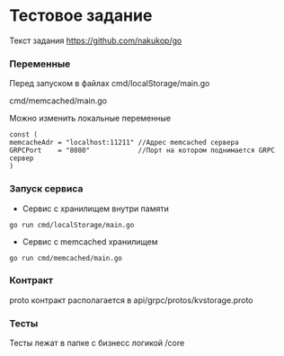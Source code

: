 # Тестовое задание

Текст задания https://github.com/nakukop/go


### Переменные
Перед запуском в файлах
cmd/localStorage/main.go 

cmd/memcached/main.go

Можно изменить локальные переменные

```
const (
memcacheAdr = "localhost:11211" //Адрес memcached сервера
GRPCPort    = "8080"            //Порт на котором поднимается GRPC сервер
)
```




### Запуск сервиса
* Сервис с хранилищем внутри памяти 
```
go run cmd/localStorage/main.go 
```
* Сервис с memcached хранилищем
```
go run cmd/memcached/main.go 
```

### Контракт
proto контракт располагается в api/grpc/protos/kvstorage.proto

### Тесты
Тесты лежат в папке с бизнесс логикой
/core
